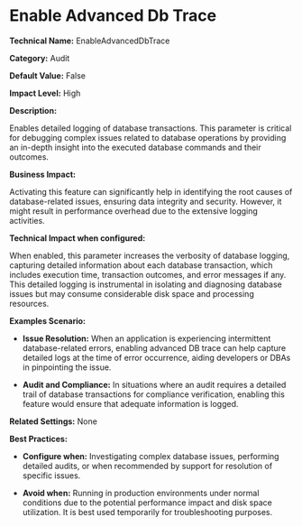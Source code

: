 # Enable Advanced Db Trace

**Technical Name:** EnableAdvancedDbTrace

**Category:** Audit

**Default Value:** False

**Impact Level:** High

**Description:**

Enables detailed logging of database transactions. This parameter is critical for debugging complex issues related to database operations by providing an in-depth insight into the executed database commands and their outcomes.

**Business Impact:**

Activating this feature can significantly help in identifying the root causes of database-related issues, ensuring data integrity and security. However, it might result in performance overhead due to the extensive logging activities.

**Technical Impact when configured:**

When enabled, this parameter increases the verbosity of database logging, capturing detailed information about each database transaction, which includes execution time, transaction outcomes, and error messages if any. This detailed logging is instrumental in isolating and diagnosing database issues but may consume considerable disk space and processing resources.

**Examples Scenario:**

- **Issue Resolution:** When an application is experiencing intermittent database-related errors, enabling advanced DB trace can help capture detailed logs at the time of error occurrence, aiding developers or DBAs in pinpointing the issue.
  
- **Audit and Compliance:** In situations where an audit requires a detailed trail of database transactions for compliance verification, enabling this feature would ensure that adequate information is logged.

**Related Settings:** None

**Best Practices:** 

- **Configure when:** Investigating complex database issues, performing detailed audits, or when recommended by support for resolution of specific issues.
  
- **Avoid when:** Running in production environments under normal conditions due to the potential performance impact and disk space utilization. It is best used temporarily for troubleshooting purposes.